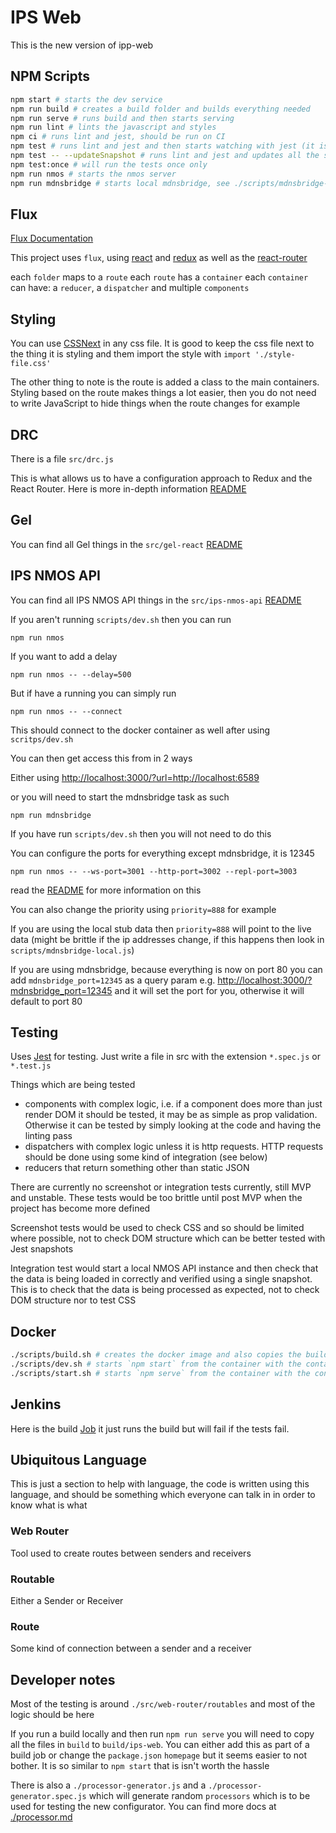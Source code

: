 # IPS Web

This is the new version of ipp-web

## NPM Scripts

```bash
npm start # starts the dev service
npm run build # creates a build folder and builds everything needed
npm run serve # runs build and then starts serving
npm run lint # lints the javascript and styles
npm ci # runs lint and jest, should be run on CI
npm test # runs lint and jest and then starts watching with jest (it is amazing)
npm test -- --updateSnapshot # runs lint and jest and updates all the snapshots
npm test:once # will run the tests once only
npm run nmos # starts the nmos server
npm run mdnsbridge # starts local mdnsbridge, see ./scripts/mdnsbridge-local.js to see what it returns
```

## Flux

[Flux Documentation](https://facebook.github.io/flux/docs/actions-and-the-dispatcher.html#content)

This project uses `flux`, using [react](https://facebook.github.io/react/) and [redux](http://redux.js.org/) as well as the [react-router](https://github.com/ReactTraining/react-router)

each `folder` maps to a `route`
each `route` has a `container`
each `container` can have: a `reducer`, a `dispatcher` and multiple `components`

## Styling

You can use [CSSNext](http://cssnext.io/) in any css file. It is good to keep the css file next to the thing it is styling and them import the style with `import './style-file.css'`

The other thing to note is the route is added a class to the main containers. Styling based on the route makes things a lot easier, then you do not need to write JavaScript to hide things when the route changes for example

## DRC

There is a file `src/drc.js`

This is what allows us to have a configuration approach to Redux and the React Router. Here is more in-depth information [README](./src/DRC.md)

## Gel

You can find all Gel things in the `src/gel-react` [README](./src/gel-react/README.md)

## IPS NMOS API

You can find all IPS NMOS API things in the `src/ips-nmos-api` [README](./src/ips-nmos-api/README.md)

If you aren't running `scripts/dev.sh` then you can run

```
npm run nmos
```

If you want to add a delay

```
npm run nmos -- --delay=500
```

But if have a running you can simply run

```
npm run nmos -- --connect
```

This should connect to the docker container as well after using `scritps/dev.sh`

You can then get access this from in 2 ways

Either using [http://localhost:3000/?url=http://localhost:6589](http://localhost:3000/?url=http://localhost:6589)

or you will need to start the mdnsbridge task as such

```
npm run mdnsbridge
```

If you have run `scripts/dev.sh` then you will not need to do this

You can configure the ports for everything except mdnsbridge, it is 12345

```
npm run nmos -- --ws-port=3001 --http-port=3002 --repl-port=3003
```

read the [README](./src/ips-nmos-api/README.md) for more information on this

You can also change the priority using `priority=888` for example

If you are using the local stub data then `priority=888` will point to the live data (might be brittle if the ip addresses change, if this happens then look in `scripts/mdnsbridge-local.js`)

If you are using mdnsbridge, because everything is now on port 80 you can add `mdnsbridge_port=12345` as a query param e.g. [http://localhost:3000/?mdnsbridge_port=12345](http://localhost:3000/?mdnsbridge_port=12345) and it will set the port for you, otherwise it will default to port 80

## Testing

Uses [Jest](http://facebook.github.io/jest/) for testing. Just write a file in src with the extension `*.spec.js` or `*.test.js`

Things which are being tested
  * components with complex logic, i.e. if a component does more than just render DOM it should be tested, it may be as simple as prop validation. Otherwise it can be tested by simply looking at the code and having the linting pass
  * dispatchers with complex logic unless it is http requests. HTTP requests should be done using some kind of integration (see below)
  * reducers that return something other than static JSON

There are currently no screenshot or integration tests currently, still MVP and unstable. These tests would be too brittle until post MVP when the project has become more defined

Screenshot tests would be used to check CSS and so should be limited where possible, not to check DOM structure which can be better tested with Jest snapshots

Integration test would start a local NMOS API instance and then check that the data is being loaded in correctly and verified using a single snapshot. This is to check that the data is being processed as expected, not to check DOM structure nor to test CSS

## Docker

```bash
./scripts/build.sh # creates the docker image and also copies the build file for deploying, jenkins doesn't seem to like running this script so just copy it's contents to jenkins and add sudo to everything as a temprory fix
./scripts/dev.sh # starts `npm start` from the container with the container name `ips-web-dev` it also starts the nmos and mdnsbridge tasks
./scripts/start.sh # starts `npm serve` from the container with the container name `ips-web-start`
```

## Jenkins

Here is the build [Job](https://jenkins.rd.bbc.co.uk/job/pbuilder.ap.ips-web/) it just runs the build but will fail if the tests fail.

## Ubiquitous Language

This is just a section to help with language, the code is written using this language, and should be something which everyone can talk in in order to know what is what

### Web Router

Tool used to create routes between senders and receivers

### Routable

Either a Sender or Receiver

### Route

Some kind of connection between a sender and a receiver

## Developer notes

Most of the testing is around `./src/web-router/routables` and most of the logic should be here

If you run a build locally and then run `npm run serve` you will need to copy all the files in `build` to `build/ips-web`. You can either add this as part of a build job or change the `package.json` `homepage` but it seems easier to not bother. It is so similar to `npm start` that is isn't worth the hassle

There is also a `./processor-generator.js` and a `./processor-generator.spec.js` which will generate random `processors` which is to be used for testing the new configurator. You can find more docs at [./processor.md](./processor.md)
